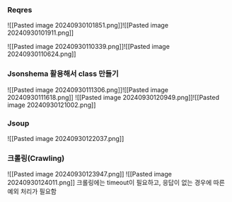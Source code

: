 
### Reqres
![[Pasted image 20240930101851.png]]![[Pasted image 20240930101911.png]]

![[Pasted image 20240930110339.png]]![[Pasted image 20240930110624.png]]
### Jsonshema 활용해서 class 만들기
![[Pasted image 20240930111306.png]]![[Pasted image 20240930111618.png]]
![[Pasted image 20240930120949.png]]![[Pasted image 20240930121002.png]]

### Jsoup
![[Pasted image 20240930122037.png]]
### 크롤링(Crawling)
![[Pasted image 20240930123947.png]]
![[Pasted image 20240930124011.png]]
크롤링에는 timeout이 필요하고,
응답이 없는 경우에 따른 예외 처리가 필요함
